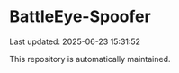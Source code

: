 # BattleEye-Spoofer

Last updated: 2025-06-23 15:31:52

This repository is automatically maintained.
